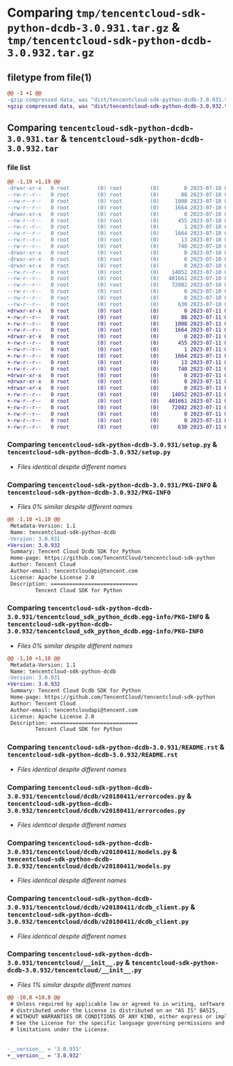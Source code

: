 # Comparing `tmp/tencentcloud-sdk-python-dcdb-3.0.931.tar.gz` & `tmp/tencentcloud-sdk-python-dcdb-3.0.932.tar.gz`

## filetype from file(1)

```diff
@@ -1 +1 @@
-gzip compressed data, was "dist/tencentcloud-sdk-python-dcdb-3.0.931.tar", last modified: Mon Jul 10 00:39:01 2023, max compression
+gzip compressed data, was "dist/tencentcloud-sdk-python-dcdb-3.0.932.tar", last modified: Tue Jul 11 00:41:42 2023, max compression
```

## Comparing `tencentcloud-sdk-python-dcdb-3.0.931.tar` & `tencentcloud-sdk-python-dcdb-3.0.932.tar`

### file list

```diff
@@ -1,19 +1,19 @@
-drwxr-xr-x   0 root         (0) root         (0)        0 2023-07-10 00:39:01.000000 tencentcloud-sdk-python-dcdb-3.0.931/
--rw-r--r--   0 root         (0) root         (0)       88 2023-07-10 00:39:01.000000 tencentcloud-sdk-python-dcdb-3.0.931/setup.cfg
--rw-r--r--   0 root         (0) root         (0)     1008 2023-07-10 00:39:01.000000 tencentcloud-sdk-python-dcdb-3.0.931/setup.py
--rw-r--r--   0 root         (0) root         (0)     1664 2023-07-10 00:39:01.000000 tencentcloud-sdk-python-dcdb-3.0.931/PKG-INFO
-drwxr-xr-x   0 root         (0) root         (0)        0 2023-07-10 00:39:01.000000 tencentcloud-sdk-python-dcdb-3.0.931/tencentcloud_sdk_python_dcdb.egg-info/
--rw-r--r--   0 root         (0) root         (0)      455 2023-07-10 00:39:01.000000 tencentcloud-sdk-python-dcdb-3.0.931/tencentcloud_sdk_python_dcdb.egg-info/SOURCES.txt
--rw-r--r--   0 root         (0) root         (0)        1 2023-07-10 00:39:01.000000 tencentcloud-sdk-python-dcdb-3.0.931/tencentcloud_sdk_python_dcdb.egg-info/dependency_links.txt
--rw-r--r--   0 root         (0) root         (0)     1664 2023-07-10 00:39:01.000000 tencentcloud-sdk-python-dcdb-3.0.931/tencentcloud_sdk_python_dcdb.egg-info/PKG-INFO
--rw-r--r--   0 root         (0) root         (0)       13 2023-07-10 00:39:01.000000 tencentcloud-sdk-python-dcdb-3.0.931/tencentcloud_sdk_python_dcdb.egg-info/top_level.txt
--rw-r--r--   0 root         (0) root         (0)      740 2023-07-10 00:39:01.000000 tencentcloud-sdk-python-dcdb-3.0.931/README.rst
-drwxr-xr-x   0 root         (0) root         (0)        0 2023-07-10 00:39:01.000000 tencentcloud-sdk-python-dcdb-3.0.931/tencentcloud/
-drwxr-xr-x   0 root         (0) root         (0)        0 2023-07-10 00:39:01.000000 tencentcloud-sdk-python-dcdb-3.0.931/tencentcloud/dcdb/
-drwxr-xr-x   0 root         (0) root         (0)        0 2023-07-10 00:39:01.000000 tencentcloud-sdk-python-dcdb-3.0.931/tencentcloud/dcdb/v20180411/
--rw-r--r--   0 root         (0) root         (0)    14052 2023-07-10 00:39:01.000000 tencentcloud-sdk-python-dcdb-3.0.931/tencentcloud/dcdb/v20180411/errorcodes.py
--rw-r--r--   0 root         (0) root         (0)   401661 2023-07-10 00:39:01.000000 tencentcloud-sdk-python-dcdb-3.0.931/tencentcloud/dcdb/v20180411/models.py
--rw-r--r--   0 root         (0) root         (0)    72082 2023-07-10 00:39:01.000000 tencentcloud-sdk-python-dcdb-3.0.931/tencentcloud/dcdb/v20180411/dcdb_client.py
--rw-r--r--   0 root         (0) root         (0)        0 2023-07-10 00:39:01.000000 tencentcloud-sdk-python-dcdb-3.0.931/tencentcloud/dcdb/v20180411/__init__.py
--rw-r--r--   0 root         (0) root         (0)        0 2023-07-10 00:39:01.000000 tencentcloud-sdk-python-dcdb-3.0.931/tencentcloud/dcdb/__init__.py
--rw-r--r--   0 root         (0) root         (0)      630 2023-07-10 00:39:01.000000 tencentcloud-sdk-python-dcdb-3.0.931/tencentcloud/__init__.py
+drwxr-xr-x   0 root         (0) root         (0)        0 2023-07-11 00:41:42.000000 tencentcloud-sdk-python-dcdb-3.0.932/
+-rw-r--r--   0 root         (0) root         (0)       88 2023-07-11 00:41:42.000000 tencentcloud-sdk-python-dcdb-3.0.932/setup.cfg
+-rw-r--r--   0 root         (0) root         (0)     1008 2023-07-11 00:41:41.000000 tencentcloud-sdk-python-dcdb-3.0.932/setup.py
+-rw-r--r--   0 root         (0) root         (0)     1664 2023-07-11 00:41:42.000000 tencentcloud-sdk-python-dcdb-3.0.932/PKG-INFO
+drwxr-xr-x   0 root         (0) root         (0)        0 2023-07-11 00:41:42.000000 tencentcloud-sdk-python-dcdb-3.0.932/tencentcloud_sdk_python_dcdb.egg-info/
+-rw-r--r--   0 root         (0) root         (0)      455 2023-07-11 00:41:42.000000 tencentcloud-sdk-python-dcdb-3.0.932/tencentcloud_sdk_python_dcdb.egg-info/SOURCES.txt
+-rw-r--r--   0 root         (0) root         (0)        1 2023-07-11 00:41:42.000000 tencentcloud-sdk-python-dcdb-3.0.932/tencentcloud_sdk_python_dcdb.egg-info/dependency_links.txt
+-rw-r--r--   0 root         (0) root         (0)     1664 2023-07-11 00:41:42.000000 tencentcloud-sdk-python-dcdb-3.0.932/tencentcloud_sdk_python_dcdb.egg-info/PKG-INFO
+-rw-r--r--   0 root         (0) root         (0)       13 2023-07-11 00:41:42.000000 tencentcloud-sdk-python-dcdb-3.0.932/tencentcloud_sdk_python_dcdb.egg-info/top_level.txt
+-rw-r--r--   0 root         (0) root         (0)      740 2023-07-11 00:41:41.000000 tencentcloud-sdk-python-dcdb-3.0.932/README.rst
+drwxr-xr-x   0 root         (0) root         (0)        0 2023-07-11 00:41:42.000000 tencentcloud-sdk-python-dcdb-3.0.932/tencentcloud/
+drwxr-xr-x   0 root         (0) root         (0)        0 2023-07-11 00:41:42.000000 tencentcloud-sdk-python-dcdb-3.0.932/tencentcloud/dcdb/
+drwxr-xr-x   0 root         (0) root         (0)        0 2023-07-11 00:41:42.000000 tencentcloud-sdk-python-dcdb-3.0.932/tencentcloud/dcdb/v20180411/
+-rw-r--r--   0 root         (0) root         (0)    14052 2023-07-11 00:41:41.000000 tencentcloud-sdk-python-dcdb-3.0.932/tencentcloud/dcdb/v20180411/errorcodes.py
+-rw-r--r--   0 root         (0) root         (0)   401661 2023-07-11 00:41:41.000000 tencentcloud-sdk-python-dcdb-3.0.932/tencentcloud/dcdb/v20180411/models.py
+-rw-r--r--   0 root         (0) root         (0)    72082 2023-07-11 00:41:41.000000 tencentcloud-sdk-python-dcdb-3.0.932/tencentcloud/dcdb/v20180411/dcdb_client.py
+-rw-r--r--   0 root         (0) root         (0)        0 2023-07-11 00:41:41.000000 tencentcloud-sdk-python-dcdb-3.0.932/tencentcloud/dcdb/v20180411/__init__.py
+-rw-r--r--   0 root         (0) root         (0)        0 2023-07-11 00:41:41.000000 tencentcloud-sdk-python-dcdb-3.0.932/tencentcloud/dcdb/__init__.py
+-rw-r--r--   0 root         (0) root         (0)      630 2023-07-11 00:41:41.000000 tencentcloud-sdk-python-dcdb-3.0.932/tencentcloud/__init__.py
```

### Comparing `tencentcloud-sdk-python-dcdb-3.0.931/setup.py` & `tencentcloud-sdk-python-dcdb-3.0.932/setup.py`

 * *Files identical despite different names*

### Comparing `tencentcloud-sdk-python-dcdb-3.0.931/PKG-INFO` & `tencentcloud-sdk-python-dcdb-3.0.932/PKG-INFO`

 * *Files 0% similar despite different names*

```diff
@@ -1,10 +1,10 @@
 Metadata-Version: 1.1
 Name: tencentcloud-sdk-python-dcdb
-Version: 3.0.931
+Version: 3.0.932
 Summary: Tencent Cloud Dcdb SDK for Python
 Home-page: https://github.com/TencentCloud/tencentcloud-sdk-python
 Author: Tencent Cloud
 Author-email: tencentcloudapi@tencent.com
 License: Apache License 2.0
 Description: ============================
         Tencent Cloud SDK for Python
```

### Comparing `tencentcloud-sdk-python-dcdb-3.0.931/tencentcloud_sdk_python_dcdb.egg-info/PKG-INFO` & `tencentcloud-sdk-python-dcdb-3.0.932/tencentcloud_sdk_python_dcdb.egg-info/PKG-INFO`

 * *Files 0% similar despite different names*

```diff
@@ -1,10 +1,10 @@
 Metadata-Version: 1.1
 Name: tencentcloud-sdk-python-dcdb
-Version: 3.0.931
+Version: 3.0.932
 Summary: Tencent Cloud Dcdb SDK for Python
 Home-page: https://github.com/TencentCloud/tencentcloud-sdk-python
 Author: Tencent Cloud
 Author-email: tencentcloudapi@tencent.com
 License: Apache License 2.0
 Description: ============================
         Tencent Cloud SDK for Python
```

### Comparing `tencentcloud-sdk-python-dcdb-3.0.931/README.rst` & `tencentcloud-sdk-python-dcdb-3.0.932/README.rst`

 * *Files identical despite different names*

### Comparing `tencentcloud-sdk-python-dcdb-3.0.931/tencentcloud/dcdb/v20180411/errorcodes.py` & `tencentcloud-sdk-python-dcdb-3.0.932/tencentcloud/dcdb/v20180411/errorcodes.py`

 * *Files identical despite different names*

### Comparing `tencentcloud-sdk-python-dcdb-3.0.931/tencentcloud/dcdb/v20180411/models.py` & `tencentcloud-sdk-python-dcdb-3.0.932/tencentcloud/dcdb/v20180411/models.py`

 * *Files identical despite different names*

### Comparing `tencentcloud-sdk-python-dcdb-3.0.931/tencentcloud/dcdb/v20180411/dcdb_client.py` & `tencentcloud-sdk-python-dcdb-3.0.932/tencentcloud/dcdb/v20180411/dcdb_client.py`

 * *Files identical despite different names*

### Comparing `tencentcloud-sdk-python-dcdb-3.0.931/tencentcloud/__init__.py` & `tencentcloud-sdk-python-dcdb-3.0.932/tencentcloud/__init__.py`

 * *Files 1% similar despite different names*

```diff
@@ -10,8 +10,8 @@
 # Unless required by applicable law or agreed to in writing, software
 # distributed under the License is distributed on an "AS IS" BASIS,
 # WITHOUT WARRANTIES OR CONDITIONS OF ANY KIND, either express or implied.
 # See the License for the specific language governing permissions and
 # limitations under the License.
 
 
-__version__ = '3.0.931'
+__version__ = '3.0.932'
```

